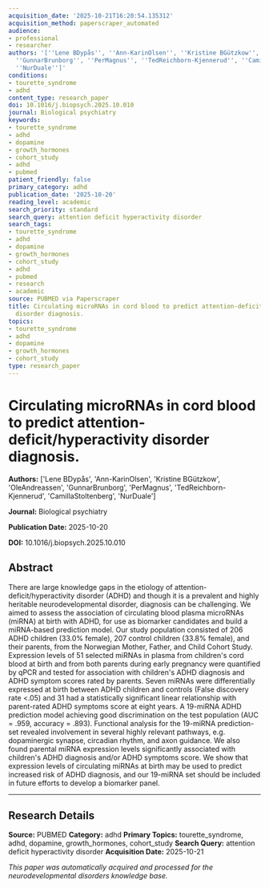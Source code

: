 ```yaml
---
acquisition_date: '2025-10-21T16:20:54.135312'
acquisition_method: paperscraper_automated
audience:
- professional
- researcher
authors: '[''Lene BDypås'', ''Ann-KarinOlsen'', ''Kristine BGützkow'', ''OleAndreassen'',
  ''GunnarBrunborg'', ''PerMagnus'', ''TedReichborn-Kjennerud'', ''CamillaStoltenberg'',
  ''NurDuale'']'
conditions:
- tourette_syndrome
- adhd
content_type: research_paper
doi: 10.1016/j.biopsych.2025.10.010
journal: Biological psychiatry
keywords:
- tourette_syndrome
- adhd
- dopamine
- growth_hormones
- cohort_study
- adhd
- pubmed
patient_friendly: false
primary_category: adhd
publication_date: '2025-10-20'
reading_level: academic
search_priority: standard
search_query: attention deficit hyperactivity disorder
search_tags:
- tourette_syndrome
- adhd
- dopamine
- growth_hormones
- cohort_study
- adhd
- pubmed
- research
- academic
source: PUBMED via Paperscraper
title: Circulating microRNAs in cord blood to predict attention-deficit/hyperactivity
  disorder diagnosis.
topics:
- tourette_syndrome
- adhd
- dopamine
- growth_hormones
- cohort_study
type: research_paper
---
```


# Circulating microRNAs in cord blood to predict attention-deficit/hyperactivity disorder diagnosis.

**Authors:** ['Lene BDypås', 'Ann-KarinOlsen', 'Kristine BGützkow', 'OleAndreassen', 'GunnarBrunborg', 'PerMagnus', 'TedReichborn-Kjennerud', 'CamillaStoltenberg', 'NurDuale']

**Journal:** Biological psychiatry

**Publication Date:** 2025-10-20

**DOI:** 10.1016/j.biopsych.2025.10.010

## Abstract

There are large knowledge gaps in the etiology of attention-deficit/hyperactivity disorder (ADHD) and though it is a prevalent and highly heritable neurodevelopmental disorder, diagnosis can be challenging. We aimed to assess the association of circulating blood plasma microRNAs (miRNA) at birth with ADHD, for use as biomarker candidates and build a miRNA-based prediction model. Our study population consisted of 206 ADHD children (33.0% female), 207 control children (33.8% female), and their parents, from the Norwegian Mother, Father, and Child Cohort Study. Expression levels of 51 selected miRNAs in plasma from children's cord blood at birth and from both parents during early pregnancy were quantified by qPCR and tested for association with children's ADHD diagnosis and ADHD symptom scores rated by parents. Seven miRNAs were differentially expressed at birth between ADHD children and controls (False discovery rate <.05) and 31 had a statistically significant linear relationship with parent-rated ADHD symptoms score at eight years. A 19-miRNA ADHD prediction model achieving good discrimination on the test population (AUC = .959, accuracy = .893). Functional analysis for the 19-miRNA prediction-set revealed involvement in several highly relevant pathways, e.g. dopaminergic synapse, circadian rhythm, and axon guidance. We also found parental miRNA expression levels significantly associated with children's ADHD diagnosis and/or ADHD symptoms score. We show that expression levels of circulating miRNAs at birth may be used to predict increased risk of ADHD diagnosis, and our 19-miRNA set should be included in future efforts to develop a biomarker panel.

---

## Research Details

**Source:** PUBMED
**Category:** adhd
**Primary Topics:** tourette_syndrome, adhd, dopamine, growth_hormones, cohort_study
**Search Query:** attention deficit hyperactivity disorder
**Acquisition Date:** 2025-10-21

*This paper was automatically acquired and processed for the neurodevelopmental disorders knowledge base.*

